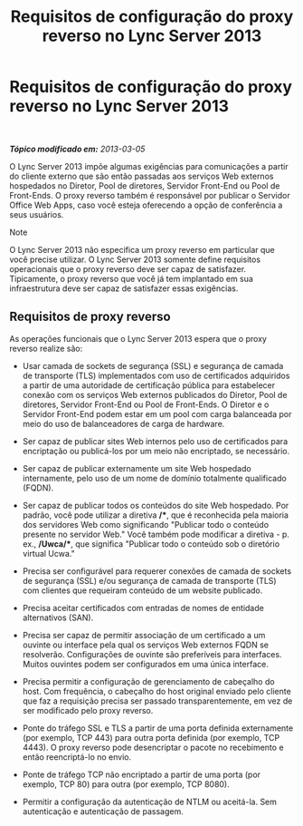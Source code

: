 ﻿---
title: Requisitos de configuração do proxy reverso no Lync Server 2013
TOCTitle: Requisitos de configuração do proxy reverso no Lync Server 2013
ms:assetid: c37d688a-28e4-4822-80cc-6add59c71052
ms:mtpsurl: https://technet.microsoft.com/pt-br/library/JJ945651(v=OCS.15)
ms:contentKeyID: 52057721
ms.date: 05/19/2016
mtps_version: v=OCS.15
ms.translationtype: HT
---

# Requisitos de configuração do proxy reverso no Lync Server 2013

 

_**Tópico modificado em:** 2013-03-05_

O Lync Server 2013 impõe algumas exigências para comunicações a partir do cliente externo que são então passadas aos serviços Web externos hospedados no Diretor, Pool de diretores, Servidor Front-End ou Pool de Front-Ends. O proxy reverso também é responsável por publicar o Servidor Office Web Apps, caso você esteja oferecendo a opção de conferência a seus usuários.

> [!NOTE]  
> O Lync Server 2013 não especifica um proxy reverso em particular que você precise utilizar. O Lync Server 2013 somente define requisitos operacionais que o proxy reverso deve ser capaz de satisfazer. Tipicamente, o proxy reverso que você já tem implantado em sua infraestrutura deve ser capaz de satisfazer essas exigências.

## Requisitos de proxy reverso

As operações funcionais que o Lync Server 2013 espera que o proxy reverso realize são:

  - Usar camada de sockets de segurança (SSL) e segurança de camada de transporte (TLS) implementados com uso de certificados adquiridos a partir de uma autoridade de certificação pública para estabelecer conexão com os serviços Web externos publicados do Diretor, Pool de diretores, Servidor Front-End ou Pool de Front-Ends. O Diretor e o Servidor Front-End podem estar em um pool com carga balanceada por meio do uso de balanceadores de carga de hardware.

  - Ser capaz de publicar sites Web internos pelo uso de certificados para encriptação ou publicá-los por um meio não encriptado, se necessário.

  - Ser capaz de publicar externamente um site Web hospedado internamente, pelo uso de um nome de domínio totalmente qualificado (FQDN).

  - Ser capaz de publicar todos os conteúdos do site Web hospedado. Por padrão, você pode utilizar a diretiva **/\***, que é reconhecida pela maioria dos servidores Web como significando "Publicar todo o conteúdo presente no servidor Web." Você também pode modificar a diretiva - p. ex., **/Uwca/\***, que significa "Publicar todo o conteúdo sob o diretório virtual Ucwa."

  - Precisa ser configurável para requerer conexões de camada de sockets de segurança (SSL) e/ou segurança de camada de transporte (TLS) com clientes que requeiram conteúdo de um website publicado.

  - Precisa aceitar certificados com entradas de nomes de entidade alternativos (SAN).

  - Precisa ser capaz de permitir associação de um certificado a um ouvinte ou interface pela qual os serviços Web externos FQDN se resolverão. Configurações de ouvinte são preferíveis para interfaces. Muitos ouvintes podem ser configurados em uma única interface.

  - Precisa permitir a configuração de gerenciamento de cabeçalho do host. Com frequência, o cabeçalho do host original enviado pelo cliente que faz a requisição precisa ser passado transparentemente, em vez de ser modificado pelo proxy reverso.

  - Ponte do tráfego SSL e TLS a partir de uma porta definida externamente (por exemplo, TCP 443) para outra porta definida (por exemplo, TCP 4443). O proxy reverso pode desencriptar o pacote no recebimento e então reencriptá-lo no envio.

  - Ponte de tráfego TCP não encriptado a partir de uma porta (por exemplo, TCP 80) para outra (por exemplo, TCP 8080).

  - Permitir a configuração da autenticação de NTLM ou aceitá-la. Sem autenticação e autenticação de passagem.

